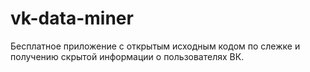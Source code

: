# vk-data-miner
Бесплатное приложение с открытым исходным кодом по слежке и получению скрытой информации о пользователях ВК.
